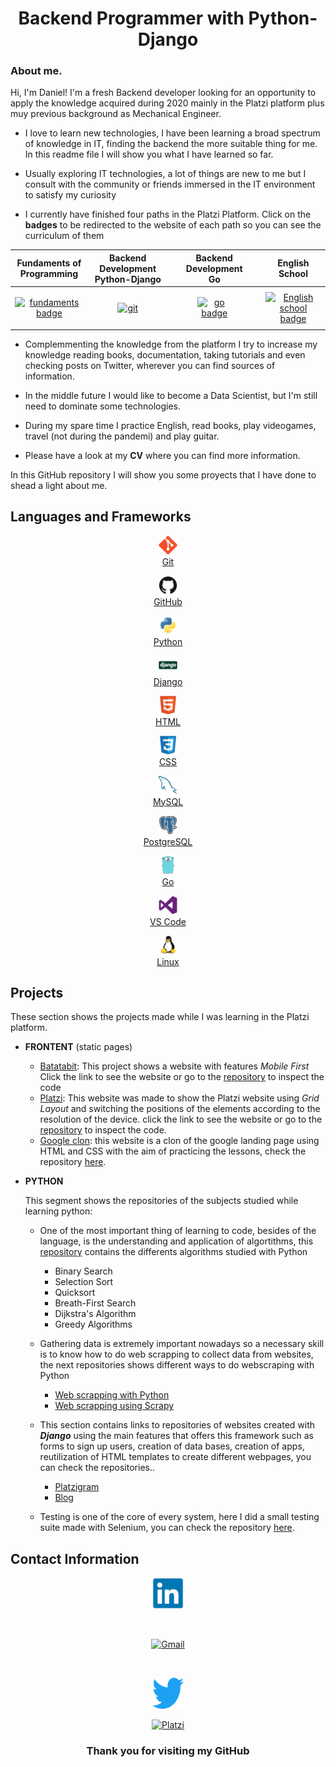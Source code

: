 

<h1 align="center"><strong>Backend Programmer with Python-Django</strong></h1>


### **About me.**

Hi, I'm Daniel! I'm a fresh Backend developer looking for an opportunity to apply the knowledge acquired during 2020 mainly in the Platzi platform plus muy previous background as Mechanical Engineer.

* I love to learn new technologies, I have been learning a broad spectrum of knowledge in IT, finding the backend the more suitable thing for me. In this readme file I will show you what I have learned so far.

* Usually exploring IT technologies, a lot of things are new to me but I consult with the community or friends immersed in the IT environment to satisfy my curiosity

* I currently have finished four paths in the Platzi Platform. Click on the **badges** to be redirected to the website of each path so you can see the curriculum of them

<div align="center">
<table>
        <thead>
            <tr class="header">
                <th style="text-align: center;">Fundaments of <br>Programming</th>
                <th style="text-align: center;">Backend Development <br>Python-Django</th>
                <th style="text-align: center;">Backend Development <br>Go</th>
                <th style="text-align: center;">English<br>School</th>
            </tr>
        </thead>
        <tbody>
            <tr class="odd">
                <td align="center"><a href="https://platzi.com/fundamentos-programacion/" target="_blank"><img src="https://static.platzi.com/media/learningpath/golden_badges/65ca62e1-9ffd-467a-9fc4-cdeb44515b93.jpg" alt="fundaments badge" width="80" height="80" title="Fundaments of Programming"/></a></td>
                <td align="center"><a href="https://platzi.com/backend-python/" target="_blank"><img src="https://static.platzi.com/media/achievements/goldenbadge-python-django-f258962d-564b-4985-8584-ecd3b6156cb7.png" alt="git" width="80" height="80"title="Backend Development Python-Django"/></td>
                <td align="center"><a href="https://platzi.com/backend-go/" target="_blank"><figure><img src="https://static.platzi.com/media/learningpath/golden_badges/8b95de65-f055-4268-8ca5-3582ab7723e2.jpg" alt="go badge" width="80" height="80" title="Backend Development Go"/></a></td>
                <td align="center"><a href="https://platzi.com/idioma-ingles/" target="_blank"><img src="https://static.platzi.com/media/learningpath/golden_badges/971bcc36-fda1-4553-a50d-7efc11f07420.jpg" alt="English school badge" width="80" height="80" title="English School"/></a></td>
            </tr>
        </tbody>
    </table>
</div>

<!-- | Fundaments of   Programming | Backend Development   Python-Django | Backend Development   Go | English    School |
| :------------------------:|:---------------------------------:|:----------------------:|:--------------:|
|<a href="https://platzi.com/p/juanisimus_alex/" target="_blank"><figure><img src="https://static.platzi.com/media/learningpath/golden_badges/65ca62e1-9ffd-467a-9fc4-cdeb44515b93.jpg" alt="git" width="80" height="80" title="Fundaments of Programming"/><figcaption>Fundaments of <br>Programming</figcaption></figure></a>|<a href="https://platzi.com/p/juanisimus_alex/" target="_blank"><figure><img src="https://static.platzi.com/media/achievements/goldenbadge-python-django-f258962d-564b-4985-8584-ecd3b6156cb7.png" alt="git" width="80" height="80"/><figcaption>Backend Development <br>Python - Django</figcaption></figure></a>|<a href="https://platzi.com/p/juanisimus_alex/" target="_blank"><figure><img src="https://static.platzi.com/media/learningpath/golden_badges/8b95de65-f055-4268-8ca5-3582ab7723e2.jpg" alt="git" width="80" height="80"/><figcaption>Backend Development <br>Go</figcaption></figure></a>|<a href="https://platzi.com/p/juanisimus_alex/" target="_blank"><figure><img src="https://static.platzi.com/media/learningpath/golden_badges/971bcc36-fda1-4553-a50d-7efc11f07420.jpg" alt="git" width="80" height="80"/><figcaption>English <br>School</figcaption></figure></a>| -->



<!-- * 
    * The career of Fundaments of Programming, where you learn the basics of programming, such as algoritms, networks, command line, regular expressions

        
    * The career of Backend Development with Python-Django, where you learn Python, Git & GitHub, Databases, SQL, Django
        
        
    * The career of Backend Development with Go, where you learn Go, Basic Linux Servers Administration
    
        
    * English School where I keep practicing what I have learnt abroad
        
        
    * Plus I have learn HTML, CSS, and some extra things so I could me able to intepret the structure of a website. -->

* Complemmenting the knowledge from the platform I try to increase my knowledge reading books, documentation, taking tutorials and even checking posts on Twitter, wherever you can find sources of information.

* In the middle future I would like to become a Data Scientist, but I'm still need to dominate some technologies.

* During my spare time I practice English, read books, play videogames, travel (not during the pandemi) and play guitar.

* Please have a look at my **CV** where you can find more information.

In this GitHub repository I will show you  some proyects that I have done to shead a light about me.

## **Languages and Frameworks**
   
<div align="center">
<a href="https://git-scm.com/" target="_blank"><figure><img src="https://github.com/devicons/devicon/blob/master/icons/git/git-original.svg" alt="git" width="30" height="30"/><figcaption>Git</figcaption></figure></a>
<a href="https://github.com/" target="_blank"><figure><img src="https://github.com/devicons/devicon/blob/master/icons/github/github-original.svg" alt="github" width="30" height="30"/><figcaption>GitHub</figcaption></figure></a>
<a href="https://www.python.org" target="_blank"><figure><img src="https://github.com/devicons/devicon/blob/master/icons/python/python-original.svg" alt="python" width="30" height="30"/><figcaption>Python</figcaption></figure></a>
<a href="https://www.djangoproject.com/" target="_blank"><figure><img src="https://github.com/devicons/devicon/blob/master/icons/django/django-original.svg" alt="django" width="30" height="30"/><figcaption>Django</figcaption></figure></a>
<a href="https://es.wikipedia.org/wiki/HTML5" target="_blank"><figure><img src="https://github.com/devicons/devicon/blob/master/icons/html5/html5-original.svg" alt="html" width="30" height="30"/><figcaption>HTML</figcaption></figure></a>
<a href="https://es.wikipedia.org/wiki/Hoja_de_estilos_en_cascada" target="_blank"><figure><img src="https://github.com/devicons/devicon/blob/master/icons/css3/css3-original.svg" alt="css" width="30" height="30"/><figcaption>CSS</figcaption></figure></a>
</div>
<p></p>
<div align="center">
<a href="https://www.mysql.com/" target="_blank"><figure><img src="https://github.com/devicons/devicon/blob/master/icons/mysql/mysql-original.svg" alt="mysql" width="30" height="30"/><figcaption>MySQL</figcaption></figure></a>
<a href="https://www.postgresql.org/" target="_blank"><figure><img src="https://github.com/devicons/devicon/blob/master/icons/postgresql/postgresql-original.svg" alt="postgresql" width="30" height="30"/><figcaption>PostgreSQL</figcaption></figure></a>
<a href="https://golang.org/" target="_blank"><figure><img src="https://github.com/devicons/devicon/blob/master/icons/go/go-original.svg" alt="go" width="30" height="30"/><figcaption>Go</figcaption></figure></a>
<a href="https://code.visualstudio.com/" target="_blank"><figure><img src="https://github.com/devicons/devicon/blob/master/icons/visualstudio/visualstudio-plain.svg" alt="vscode" width="30" height="30"/><figcaption>VS Code</figcaption></figure></a>
<a href="https://es.wikipedia.org/wiki/GNU/Linux" target="_blank"><figure><img src="https://github.com/devicons/devicon/blob/master/icons/linux/linux-original.svg" alt="linux" width="30" height="30"/><figcaption>Linux</figcaption></figure></a>
</div>




<!-- 
-Python
-Django
-Git
-GitHub
-Go
-MySQL
-PostgreSQL
-Scrapy
-Selenium
-HTML
-CSS
- -->
<!--BASH, POSTMAN -->




## **Projects**

These section shows the projects made while I was learning in the Platzi platform.

* **FRONTENT** (static pages)
    * [Batatabit](https://juanisimus.github.io/batatabit/): This project shows a website with features _Mobile First_ Click the link to see the website or go to the [repository](https://github.com/juanisimus/batatabit) to inspect the code
    * [Platzi](https://juanisimus.github.io/platzi_grid/): This website was made to show the Platzi website using _Grid Layout_ and switching the positions of the elements according to the resolution of the device. click the link to see the website or go to the [repository](https://github.com/juanisimus/platzi_grid) to inspect the code.
    * [Google clon](https://juanisimus.github.io/google_clone/): this website is a clon of the google landing page using HTML and CSS with the aim of practicing the lessons, check the repository [here](https://github.com/juanisimus/google_clone).

* **PYTHON**
    
    This segment shows the repositories of the subjects studied while learning python:

    * One of the most important thing of learning to code, besides of the language, is the understanding and application of algortithms, this [repository](https://github.com/juanisimus/algorithms_python/tree/main) contains the differents algorithms studied with Python
        * Binary Search
        * Selection Sort
        * Quicksort
        * Breath-First Search
        * Dijkstra's Algorithm
        * Greedy Algorithms
    
    * Gathering data is extremely important nowadays so a necessary skill is to know how to do web scrapping to collect data from websites, the next repositories shows different ways to do webscraping with Python
        * [Web scrapping with Python](https://github.com/juanisimus/python_webscrapper/tree/main)
        <!-- * [Web scrapping using Selenium]() -->
        * [Web scrapping using Scrapy](https://github.com/juanisimus/platzi-intelligence-agency-web)

    * This section contains links to repositories of websites created with **_Django_** using the main features that offers this framework such as forms to sign up users, creation of data bases, creation of apps, reutilization of HTML templates to create different webpages, you can check the repositories..
        * [Platzigram]()
        <!-- * [Online store]() -->
        * [Blog]()
    
    * Testing is one of the core of every system, here I did a small testing suite made with Selenium, you can check the repository [here]().

<!-- * GO
    * practicas -->


## **Contact Information**

<div align="center">
<a href="https://www.linkedin.com/in/daniel-alejandro-salazar-mart%C3%ADnez-29388a63" target="_blank"><figure><img src="https://github.com/devicons/devicon/blob/master/icons/linkedin/linkedin-original.svg" alt="LinkedIn" width="50" height="50" title="LinkedIn Profile"/></figure></a>
<a href="mailto:daniel.salazarop@gmail.com" target="_blank" style="padding: 0 10px;"><figure><img src="https://logodownload.org/wp-content/uploads/2018/03/gmail-logo-4-1.png" alt="Gmail" width="70" height="50" title="daniel.salazarop@gmail.com"/></figure></a>
<a href="https://twitter.com/Alex_Juanisimo" target="_blank"><figure><img src="https://github.com/devicons/devicon/blob/master/icons/twitter/twitter-original.svg" alt="Twitter" width="50" height="50" title="@Alex_Juanisimo"/></figure></a>
<a href="https://platzi.com/p/juanisimus_alex/" target="_blank"><figure><img src="https://static.platzi.com/mf-landings/image/isotipoPlatzi-442ccc1186a9806e18c9889cc301ffe1.png" alt="Platzi" width="50" height="50" title="Platzi Profile"/></figure></a>
</div>


<h3 align="center"><strong>Thank you for visiting my GitHub</strong></h3>





<!--
**juanisimus/juanisimus** is a ✨ _special_ ✨ repository because its `README.md` (this file) appears on your GitHub profile.
